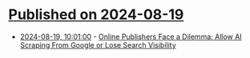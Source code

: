 # [Published on 2024-08-19](index.md)

* [2024-08-19, 10:01:00](https://soylentnews.org/article.pl?sid=24/08/18/1626247&from=rss) - [Online Publishers Face a Dilemma: Allow AI Scraping From Google or Lose Search Visibility](https://soylentnews.org/article.pl?sid=24/08/18/1626247&from=rss)
